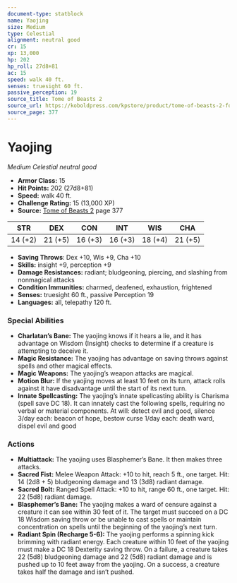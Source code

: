 ```yaml
---
document-type: statblock
name: Yaojing
size: Medium
type: Celestial
alignment: neutral good
cr: 15
xp: 13,000
hp: 202
hp_roll: 27d8+81
ac: 15
speed: walk 40 ft.
senses: truesight 60 ft. 
passive_perception: 19
source_title: Tome of Beasts 2
source_url: https://koboldpress.com/kpstore/product/tome-of-beasts-2-for-5th-edition
source_page: 377
---
```


# Yaojing

*Medium* *Celestial* *neutral good*

- **Armor Class:** 15
- **Hit Points:** 202 (27d8+81)
- **Speed:** walk 40 ft.
- **Challenge Rating:** 15 (13,000 XP)
- **Source:** [Tome of Beasts 2](https://koboldpress.com/kpstore/product/tome-of-beasts-2-for-5th-edition) page 377

| STR | DEX | CON | INT | WIS | CHA |
| --- | --- | --- | --- | --- | --- |
| 14 (+2) | 21 (+5) | 16 (+3) | 16 (+3) | 18 (+4) | 21 (+5) |

- **Saving Throws**: Dex +10, Wis +9, Cha +10
- **Skills:** insight +9, perception +9
- **Damage Resistances:** radiant; bludgeoning, piercing, and slashing from nonmagical attacks
- **Condition Immunities:** charmed, deafened, exhaustion, frightened
- **Senses:** truesight 60 ft., passive Perception 19
- **Languages:** all, telepathy 120 ft.

### Special Abilities

- **Charlatan’s Bane:** The yaojing knows if it hears a lie, and it has advantage on Wisdom (Insight) checks to determine if a creature is attempting to deceive it.
- **Magic Resistance:** The yaojing has advantage on saving throws against spells and other magical effects.
- **Magic Weapons:** The yaojing’s weapon attacks are magical.
- **Motion Blur:** If the yaojing moves at least 10 feet on its turn, attack rolls against it have disadvantage until the start of its next turn.
- **Innate Spellcasting:** The yaojing’s innate spellcasting ability is Charisma (spell save DC 18). It can innately cast the following spells, requiring no verbal or material components.
At will: detect evil and good, silence
3/day each: beacon of hope, bestow curse
1/day each: death ward, dispel evil and good

### Actions

- **Multiattack:** The yaojing uses Blasphemer’s Bane. It then makes three attacks.
- **Sacred Fist:** Melee Weapon Attack: +10 to hit, reach 5 ft., one target. Hit: 14 (2d8 + 5) bludgeoning damage and 13 (3d8) radiant damage.
- **Sacred Bolt:** Ranged Spell Attack: +10 to hit, range 60 ft., one target. Hit: 22 (5d8) radiant damage.
- **Blasphemer’s Bane:** The yaojing makes a ward of censure against a creature it can see within 30 feet of it. The target must succeed on a DC 18 Wisdom saving throw or be unable to cast spells or maintain concentration on spells until the beginning of the yaojing’s next turn.
- **Radiant Spin (Recharge 5-6):** The yaojing performs a spinning kick brimming with radiant energy. Each creature within 10 feet of the yaojing must make a DC 18 Dexterity saving throw. On a failure, a creature takes 22 (5d8) bludgeoning damage and 22 (5d8) radiant damage and is pushed up to 10 feet away from the yaojing. On a success, a creature takes half the damage and isn’t pushed.
